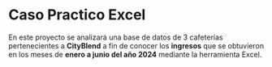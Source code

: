 # Caso Practico Excel
En este proyecto se analizará una base de datos de 3 cafeterías pertenecientes a **CityBlend** a fin de conocer los **ingresos** que se obtuvieron en los meses de **enero a junio del año 2024** mediante la herramienta Excel.
